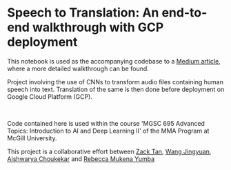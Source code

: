 # Speech to Translation: An end-to-end walkthrough with GCP deployment
This notebook is used as the accompanying codebase to a [Medium article](https://medium.com/@tanzc762/speech-to-translation-an-end-to-end-walkthrough-with-gcp-deployment-8ac7fa15c57e), where a more detailed walkthrough can be found.

Project involving the use of CNNs to transform audio files containing human speech into text. Translation of the same is then done before deployment on Google Cloud Platform (GCP). 

<br>

Code contained here is used within the course 'MGSC 695 Advanced Topics: Introduction to AI and Deep Learning II' of the MMA Program at McGill University.

This project is a collaborative effort between [Zack Tan](https://bit.ly/github-zack), [Wang Jingyuan](https://github.com/anarlewang), [Aishwarya Choukekar](https://github.com/aishwaryachoukekar) and [Rebecca Mukena Yumba](https://github.com/beccarem)